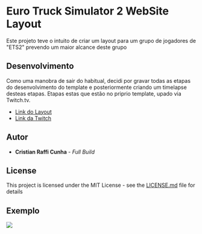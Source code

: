 # Euro Truck Simulator 2 WebSite Layout

Este projeto teve o intuito de criar um layout para um grupo de jogadores de "ETS2" prevendo um maior alcance deste grupo


## Desenvolvimento

Como uma manobra de sair do habitual, decidi por gravar todas as etapas do desenvolvimento do template e posteriormente criando um timelapse desteas etapas.
Etapas estas que estão no priprio template, upado via Twitch.tv.

* [Link do Layout](https://crcunha.github.io/ETSLayout/)
* [Link da Twitch](https://www.twitch.tv/collections/9HJVNcBJghX4Pg)

## Autor

* **Cristian Raffi Cunha** - *Full Build* 

## License

This project is licensed under the MIT License - see the [LICENSE.md](LICENSE.md) file for details

## Exemplo
![](https://crcunha.github.io/ETSLayout/cap.png)

